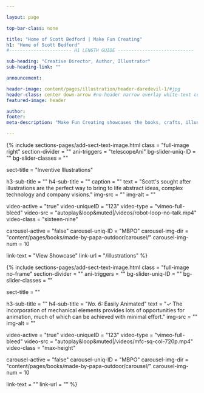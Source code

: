 ```yaml
---

layout: page

top-bar-class: none

title: "Home of Scott Bedford | Make Fun Creating"
h1: "Home of Scott Bedford"
#----------------------- H1 LENGTH GUIDE ----------------------------

sub-heading: "Creative Director, Author, Illustrator"
sub-heading-link: ""

announcement: 

header-image: content/pages/illustration/header-daredevil-1/#jpg
header-class: center down-arrow #no-header narrow overlay white-text center no-image no-card no-header
featured-image: header

author:
footer:
meta-description: "Make Fun Creating showcases the books, crafts, illustrations and products of Scott Bedford, an award winning creative director, illustrator and best-selling author."

---
```




<!-- SECTION TEXT & IMAGE -->
{% include sections-pages/add-sect-text-image.html
  class = "full-image right"
  section-divider = ""
  ani-triggers = "telescopeAni"
  bg-slider-uniq-ID = ""
  bg-slider-classes = ""

  sect-title = "Inventive Illustrations"

  h3-sub-title = ""
  h4-sub-title = ""
  caption = ""
  text = "Scott's sought after illustrations are the perfect way to bring to life abstract ideas, complex technology and company visions."
  img-src = ""
  img-alt = ""

  video-active = "true"
  video-uniqueID = "123"
  video-type = "vimeo-full-bleed"
  video-src = "autoplay&loop&muted|/videos/robot-loop-no-talk.mp4"
  video-class = "sixteen-nine"

  carousel-active = "false"
  carousel-uniq-ID = "MBPO"
  carousel-img-dir = "content/pages/books/made-by-papa-outdoor/carousel/"
  carousel-img-num = 10

  link-text = "View Showcase"
  link-url = "/illustrations"
%}







<!-- SECTION TEXT & IMAGE -->
{% include sections-pages/add-sect-text-image.html
  class = "full-image no-frame"
  section-divider = ""
  ani-triggers = ""
  bg-slider-uniq-ID = ""
  bg-slider-classes = ""

  sect-title = ""

  h3-sub-title = ""
  h4-sub-title = "<em>No. 6:</em> Easily Animated"
  text = "<em>&#10003;</em> The incorporation of mechanical elements provides lots of opportunities for animation, much of which can be achieved with minimal effort."
  img-src = ""
  img-alt = ""

  video-active = "true"
  video-uniqueID = "123"
  video-type = "vimeo-full-bleed"
  video-src = "autoplay&loop&muted|/videos/mfc-sq-col-720p.mp4"
  video-class = "max-height"

  carousel-active = "false"
  carousel-uniq-ID = "MBPO"
  carousel-img-dir = "content/pages/books/made-by-papa-outdoor/carousel/"
  carousel-img-num = 10

  link-text = ""
  link-url = ""
%}


